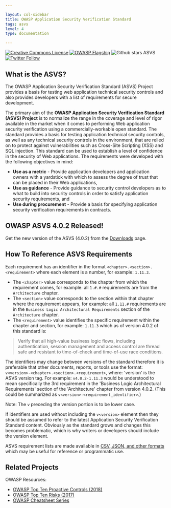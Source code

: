 ```yaml
---

layout: col-sidebar
title: OWASP Application Security Verification Standard
tags: asvs
level: 4
type: documentation

---
```

[![Creative Commons License](https://licensebuttons.net/l/by-sa/4.0/88x31.png)](https://creativecommons.org/licenses/by-sa/4.0/ "CC BY-SA 4.0")
[![OWASP Flagship](https://img.shields.io/badge/owasp-flagship%20project-48A646.svg)](https://www.owasp.org/index.php/Category:OWASP_Project#tab=Project_Inventory)
![Github stars ASVS](https://img.shields.io/github/stars/OWASP/asvs?label=Stars%20ASVS&style=social)
[![Twitter Follow](https://img.shields.io/twitter/follow/OWASP_ASVS.svg?style=social&label=Follow)](https://twitter.com/OWASP_ASVS)

## What is the ASVS?

The OWASP Application Security Verification Standard (ASVS) Project provides a basis for testing web application technical security controls and also provides developers with a list of requirements for secure development.

The primary aim of the **OWASP Application Security Verification Standard (ASVS) Project** is to normalize the range in the coverage and level of rigor available in the market when it comes to performing Web application security verification using a commercially-workable open standard. The standard provides a basis for testing application technical security controls, as well as any technical security controls in the environment, that are relied on to protect against vulnerabilities such as Cross-Site Scripting (XSS) and SQL injection. This standard can be used to establish a level of confidence in the security of Web applications. The requirements were developed with the following objectives in mind: 

* **Use as a metric** - Provide application developers and application owners with a yardstick with which to assess the degree of trust that can be placed in their Web applications, 
* **Use as guidance** - Provide guidance to security control developers as to what to build into security controls in order to satisfy application security requirements, and 
* **Use during procurement** - Provide a basis for specifying application security verification requirements in contracts.

## OWASP ASVS 4.0.2 Released!

Get the new version of the ASVS (4.0.2) from the [Downloads](https://github.com/OWASP/ASVS/tree/v4.0.2#latest-stable-version---402) page.

## How To Reference ASVS Requirements

Each requirement has an identifier in the format `<chapter>.<section>.<requirement>` where each element is a number, for example: `1.11.3`.
- The `<chapter>` value corresponds to the chapter from which the requirement comes, for example: all `1.#.#` requirements are from the `Architecture` chapter.
- The `<section>` value corresponds to the section within that chapter where the requirement appears, for example: all `1.11.#` requirements are in the `Business Logic Architectural Requirements` section of the `Architecture` chapter.
- The `<requirement>` value identifies the specific requirement within the chapter and section, for example: `1.11.3` which as of version 4.0.2 of this standard is:

> Verify that all high-value business logic flows, including authentication, session management and access control are thread safe and resistant to time-of-check and time-of-use race conditions.

The identifiers may change between versions of the standard therefore it is preferable that other documents, reports, or tools use the format: `v<version>-<chapter>.<section>.<requirement>`, where: 'version' is the ASVS version tag. For example: `v4.0.2-1.11.3` would be understood to mean specifically the 3rd requirement in the 'Business Logic Architectural Requirements' section of the 'Architecture' chapter from version 4.0.2. (This could be summarized as `v<version>-<requirement_identifier>`.)

Note: The `v` preceding the version portion is to be lower case.

If identifiers are used without including the `v<version>` element then they should be assumed to refer to the latest Application Security Verification Standard content. Obviously as the standard grows and changes this becomes problematic, which is why writers or developers should include the version element.

ASVS requirement lists are made available in [CSV, JSON, and other formats](https://github.com/OWASP/ASVS) which may be useful for reference or programmatic use.

## Related Projects

OWASP Resources:
* [OWASP Top Ten Proactive Controls (2018)](https://www.owasp.org/index.php/OWASP_Proactive_Controls)
* [OWASP Top Ten Risks (2017)](http://www.owasp.org/index.php/Category:OWASP_Top_Ten_Project)
* [OWASP Cheatsheet Series](https://www.owasp.org/index.php/OWASP_Cheat_Sheet_Series)

